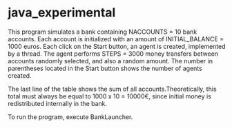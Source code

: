 java_experimental
=================

This program simulates a bank containing NACCOUNTS = 10 bank accounts. Each account is initialized with an amount of INITIAL_BALANCE = 1000 euros. Each click on the Start button, an agent is created, implemented by a thread. The agent performs STEPS = 3000 money transfers between accounts randomly selected, and also a random amount. The number in parentheses located in the Start button shows the number of agents created.

The last line of the table shows the sum of all accounts.Theoretically, this total must always be equal to 1000 x 10 = 10000€, since initial money is redistributed internally in the bank.

To run the program, execute BankLauncher.
